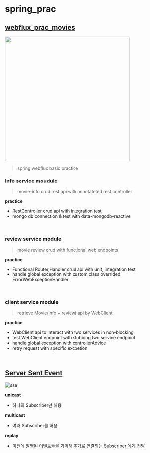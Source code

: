 # spring_prac

## [webflux_prac_movies](https://github.com/pds0309/spring_pr)

<img src="https://github.com/pds0309/spring_prac/assets/76927397/b90d0ccc-046c-445d-be83-8ffe27d353e9" width=400 />

> spring webflux basic practice

### info service moudule

> movie-info crud rest api with annotateted rest controller

**practice**

- RestController crud api with integration test
- mongo db connection & test with data-mongodb-reactive

<br>

### review service module

> movie review crud with functional web endpoints

**practice**

- Functional Router,Handler crud api with unit, integration test
- handle global exception with custom class overrided ErrorWebExceptionHandler

<br>

### client service module

> retrieve Movie(info + review) api by WebClient

**practice**

- WebClient api to interact with two services in non-blocking
- test WebClient endpoint with stubbing two service endpoint
- handle global exception with controllerAdvice
- retry request with specific excpetion

<br>

## [Server Sent Event](https://github.com/pds0309/spring_prac/tree/master/server-sent-event)

![sse](https://github.com/pds0309/spring_prac/assets/76927397/6499566e-2802-489d-ba3e-9f7de9677d8e)

**unicast**
- 하나의 Subscriber만 허용

**multicast**
- 여러 Subscriber를 허용

**replay**
- 이전에 발행된 이벤트들을 기억해 추가로 연결되는 Subscriber 에게 전달

